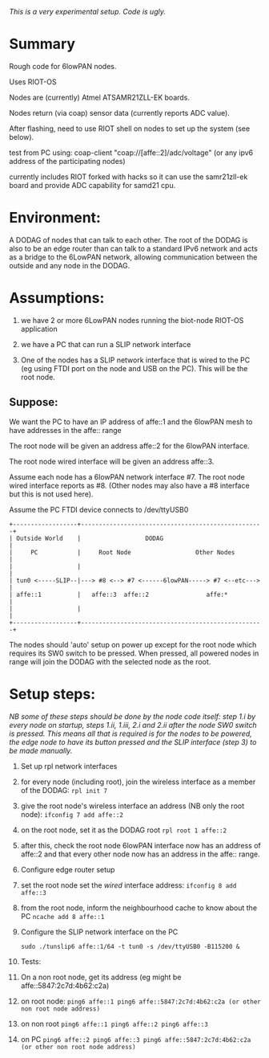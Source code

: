 *This is a very experimental setup.  Code is ugly.*

# Summary

Rough code for 6lowPAN nodes.

Uses RIOT-OS

Nodes are (currently) Atmel ATSAMR21ZLL-EK boards.

Nodes return (via coap) sensor data (currently reports ADC value).

After flashing, need to use RIOT shell on nodes to set up the system (see
below).

test from PC using:
    coap-client "coap://[affe::2]/adc/voltage"
    (or any ipv6 address of the participating nodes)
    

currently includes RIOT forked with hacks so it can use the samr21zll-ek board
and provide ADC capability for samd21 cpu.


# Environment:

A DODAG of nodes that can talk to each other.  The root of the DODAG
is also to be an edge router than can talk to a standard IPv6 network and acts
as a bridge to the 6LowPAN network, allowing communication between the outside
and any node in the DODAG.

# Assumptions:

1. we have 2 or more 6LowPAN nodes running the biot-node RIOT-OS application

2. we have a PC that can run a SLIP network interface

3. One of the nodes has a SLIP network interface that is wired to the PC (eg
    using FTDI port on the node and USB on the PC).  This will be the root
    node.

## Suppose:

We want the PC to have an IP address of affe::1 and the 6lowPAN mesh to have
addresses in the affe:: range

The root node will be given an address affe::2 for the 6lowPAN interface.

The root node wired interface will be given an address affe::3.

Assume each node has a 6lowPAN network interface #7.  The root node wired
interface reports as #8. (Other nodes may also have a #8 interface but this is
not used here).

Assume the PC FTDI device connects to /dev/ttyUSB0

```
+------------------+---------------------------------------------------+
| Outside World    |                  DODAG                            |
|     PC           |     Root Node                  Other Nodes        |
|                  |                                                   |
| tun0 <-----SLIP--|---> #8 <--> #7 <------6lowPAN-----> #7 <--etc---> |
| affe::1          |   affe::3  affe::2                affe:*          |
|                  |                                                   |
+------------------+---------------------------------------------------+
```

The nodes should 'auto' setup on power up except for the root node which
requires its SW0 switch to be pressed.  When pressed, all powered nodes in
range will join the DODAG with the selected node as the root.

# Setup steps:

*NB some of these steps should be done by the node code itself:
step 1.i by every node on startup, steps 1.ii, 1.iii, 2.i and 2.ii after the
node SW0 switch is pressed.  This means all that is required is for the nodes
to be powered, the edge node to have its button pressed and the SLIP interface
(step 3) to be made manually.*



1. Set up rpl network interfaces
  1. for every node (including root), join the wireless interface as a member of the DODAG:
    ```
        rpl init 7
    ```
  2. give the root node's wireless interface an address (NB only the root node):
    ```
        ifconfig 7 add affe::2
    ```
  3. on the root node, set it as the DODAG root
    ```
        rpl root 1 affe::2
    ```
  4. after this, check the root node 6lowPAN interface now has an address of
       affe::2 and that every other node now has an address in the affe:: range.  

2. Configure edge router setup
  1. set the root node set the *wired* interface address:
    ```
        ifconfig 8 add affe::3
    ```
  2. from the root node, inform the neighbourhood cache to know about the PC
    ```
        ncache add 8 affe::1
    ```

3. Configure the SLIP network interface on the PC
    ```
    sudo ./tunslip6 affe::1/64 -t tun0 -s /dev/ttyUSB0 -B115200 &
    ```


4. Tests:
  1. On a non root node, get its address (eg might be affe::5847:2c7d:4b62:c2a)
  2. on root node:
    ```
    ping6 affe::1
    ping6 affe::5847:2c7d:4b62:c2a (or other non root node address)
    ```
  3. on non root
    ```
    ping6 affe::1
    ping6 affe::2
    ping6 affe::3
    ```
  4. on PC
    ```
    ping6 affe::2
    ping6 affe::3
    ping6 affe::5847:2c7d:4b62:c2a (or other non root node address)
    ```

